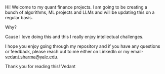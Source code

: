 Hi! Welcome to my quant finance projects. I am going to be creating a bunch of algorithms, ML projects and LLMs and will be updating this on a regular basis.

Why?

Cause I love doing this and this I really enjoy intellectual challenges.

I hope you enjoy going through my repository and if you have any questions or feedback, please reach out to me either on LinkedIn or my email- vedant.sharma@yale.edu.

Thank you for reading this!
Vedant 


